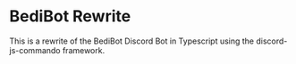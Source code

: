 # BediBot Rewrite

This is a rewrite of the BediBot Discord Bot in Typescript using the discord-js-commando framework.
